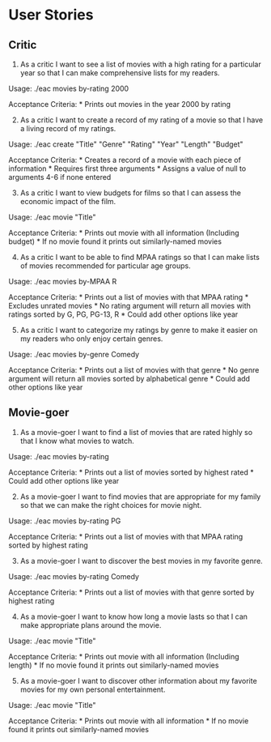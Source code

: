 User Stories
============

## Critic

  1. As a critic I want to see a list of movies with a high rating for a particular year so that I can make comprehensive lists for my readers.

  Usage: ./eac movies by-rating 2000

  Acceptance Criteria:
    * Prints out movies in the year 2000 by rating

  2. As a critic I want to create a record of my rating of a movie so that I have a living record of my ratings.

  Usage: ./eac create "Title" "Genre" "Rating" "Year" "Length" "Budget" 

  Acceptance Criteria:
    * Creates a record of a movie with each piece of information
    * Requires first three arguments
    * Assigns a value of null to arguments 4-6 if none entered

  3. As a critic I want to view budgets for films so that I can assess the economic impact of the film.

  Usage: ./eac movie "Title"

  Acceptance Criteria:
    * Prints out movie with all information (Including budget)
    * If no movie found it prints out similarly-named movies

  4. As a critic I want to be able to find MPAA ratings so that I can make lists of movies recommended for particular age groups.

  Usage: ./eac movies by-MPAA R 

  Acceptance Criteria:
    * Prints out a list of movies with that MPAA rating
    * Excludes unrated movies
    * No rating argument will return all movies with ratings sorted by G, PG, PG-13, R
    * Could add other options like year

  5. As a critic I want to categorize my ratings by genre to make it easier on my readers who only enjoy certain genres.

  Usage: ./eac movies by-genre Comedy

  Acceptance Criteria:
    * Prints out a list of movies with that genre
    * No genre argument will return all movies sorted by alphabetical genre
    * Could add other options like year

## Movie-goer

  1. As a movie-goer I want to find a list of movies that are rated highly so that I know what movies to watch.

  Usage: ./eac movies by-rating

  Acceptance Criteria:
    * Prints out a list of movies sorted by highest rated
    * Could add other options like year

  2. As a movie-goer I want to find movies that are appropriate for my family so that we can make the right choices for movie night.

  Usage: ./eac movies by-rating PG

  Acceptance Criteria:
    * Prints out a list of movies with that MPAA rating sorted by highest rating

  3. As a movie-goer I want to discover the best movies in my favorite genre.

  Usage: ./eac movies by-rating Comedy

  Acceptance Criteria:
    * Prints out a list of movies with that genre sorted by highest rating

  4. As a movie-goer I want to know how long a movie lasts so that I can make appropriate plans around the movie.

  Usage: ./eac movie "Title"

  Acceptance Criteria:
    * Prints out movie with all information (Including length)
    * If no movie found it prints out similarly-named movies

  5. As a movie-goer I want to discover other information about my favorite movies for my own personal entertainment.

  Usage: ./eac movie "Title"

  Acceptance Criteria:
    * Prints out movie with all information
    * If no movie found it prints out similarly-named movies